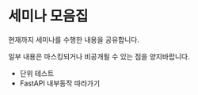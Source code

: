# 세미나 모음집

현재까지 세미나를 수행한 내용을 공유합니다.

일부 내용은 마스킹되거나 비공개될 수 있는 점을 양지바랍니다.

- 단위 테스트
- FastAPI 내부동작 따라가기
